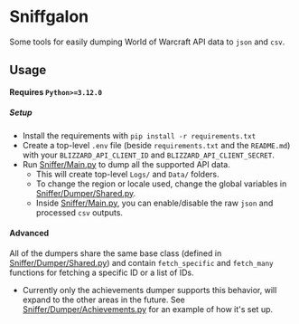 # Sniffgalon

Some tools for easily dumping World of Warcraft API data to `json` and `csv`.

## Usage

**Requires `Python>=3.12.0`**

##### Setup
* Install the requirements with `pip install -r requirements.txt`
* Create a top-level `.env` file (beside `requirements.txt` and the `README.md`) with your `BLIZZARD_API_CLIENT_ID` and `BLIZZARD_API_CLIENT_SECRET`.
* Run [Sniffer/Main.py](https://github.com/Ghostopheles/Sniffgalon/blob/master/Sniffer/Main.py) to dump all the supported API data.
  * This will create top-level `Logs/` and `Data/` folders.
  * To change the region or locale used, change the global variables in [Sniffer/Dumper/Shared.py](https://github.com/Ghostopheles/Sniffgalon/blob/master/Sniffer/Dumper/Shared.py).
  * Inside [Sniffer/Main.py](https://github.com/Ghostopheles/Sniffgalon/blob/master/Sniffer/Main.py), you can enable/disable the raw `json` and processed `csv` outputs.

#### Advanced

All of the dumpers share the same base class (defined in [Sniffer/Dumper/Shared.py](https://github.com/Ghostopheles/Sniffgalon/blob/master/Sniffer/Dumper/Shared.py)) and contain `fetch_specific` and `fetch_many` functions for fetching a specific ID or a list of IDs.
* Currently only the achievements dumper supports this behavior, will expand to the other areas in the future. See [Sniffer/Dumper/Achievements.py](https://github.com/Ghostopheles/Sniffgalon/blob/master/Sniffer/Dumper/Achievements.py) for an example of how it's set up.